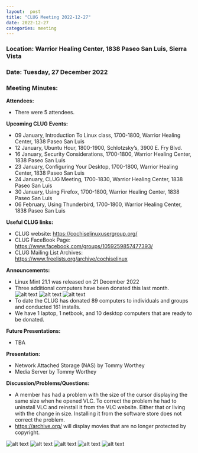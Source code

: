 ```yaml
---
layout:  post
title: "CLUG Meeting 2022-12-27"
date: 2022-12-27
categories: meeting
---
```


### Location: Warrior Healing Center, 1838 Paseo San Luis, Sierra Vista

### Date: Tuesday, 27 December 2022
### Meeting Minutes:

**Attendees:** 
 * There were 5 attendees.  

**Upcoming CLUG Events:**
 * 09 January, Introduction To Linux class, 1700-1800, Warrior Healing Center, 1838 Paseo San Luis
 * 12 January, Ubuntu Hour, 1800-1900, Schlotzsky’s, 3900 E. Fry Blvd.
 * 16 January, Security Considerations, 1700-1800, Warrior Healing Center, 1838 Paseo San Luis
 * 23 January, Configuring Your Desktop, 1700-1800, Warrior Healing Center, 1838 Paseo San Luis
 * 24 January, CLUG Meeting, 1700-1830, Warrior Healing Center, 1838 Paseo San Luis
 * 30 January, Using Firefox, 1700-1800, Warrior Healing Center, 1838 Paseo San Luis
 * 06 February, Using Thunderbird, 1700-1800, Warrior Healing Center, 1838 Paseo San Luis

**Useful CLUG links:**
 * CLUG website:  https://cochiselinuxusergroup.org/
 * CLUG FaceBook Page:  https://www.facebook.com/groups/1059259857477393/
 * CLUG Mailing List Archives:  https://www.freelists.org/archive/cochiselinux

**Announcements:**
 * Linux Mint 21.1 was released on 21 December 2022
 * Three additional computers have been donated this last month.
![alt text](https://raw.githubusercontent.com/CochiseLinuxUsersGroup/CochiseLinuxUsersGroup.github.io/master/images2/rsz_patwithcomputer.jpg)
![alt text](https://raw.githubusercontent.com/CochiseLinuxUsersGroup/CochiseLinuxUsersGroup.github.io/master/images2/rsz_rosewithcomputer.jpg)
![alt text](https://raw.githubusercontent.com/CochiseLinuxUsersGroup/CochiseLinuxUsersGroup.github.io/master/images2/rsz_nicolesandefurwithcomputer.jpg)
 * To date the CLUG has donated 89 computers to individuals and groups and conducted 161 installs.
 * We have 1 laptop, 1 netbook, and 10 desktop computers that are ready to be donated. 

**Future Presentations:**
 * TBA

**Presentation:**
 * Network Attached Storage (NAS) by Tommy Worthey
 * Media Server by Tommy Worthey

**Discussion/Problems/Questions:**
 * A member has had a problem with the size of the cursor displaying the same size when he opened VLC.  To correct the problem he had to uninstall VLC and reinstall it from the VLC website.  Either that or living with the change in size.  Installing it from the software store does not correct the problem.
 * https://archive.org/  will display movies that are no longer protected by copyright.

![alt text](https://raw.githubusercontent.com/CochiseLinuxUsersGroup/CochiseLinuxUsersGroup.github.io/master/images2/rsz_clug_meeting_2022-12-27_1.jpg)
![alt text](https://raw.githubusercontent.com/CochiseLinuxUsersGroup/CochiseLinuxUsersGroup.github.io/master/images2/rsz_clug_meeting_2022-12-27_2.jpg)
![alt text](https://raw.githubusercontent.com/CochiseLinuxUsersGroup/CochiseLinuxUsersGroup.github.io/master/images2/rsz_clug_meeting_2022-12-27_3.jpg)
![alt text](https://raw.githubusercontent.com/CochiseLinuxUsersGroup/CochiseLinuxUsersGroup.github.io/master/images2/rsz_clug_meeting_2022-12-27_4.jpg)
![alt text](https://raw.githubusercontent.com/CochiseLinuxUsersGroup/CochiseLinuxUsersGroup.github.io/master/images2/rsz_clug_meeting_2022-12-27_5.jpg)
